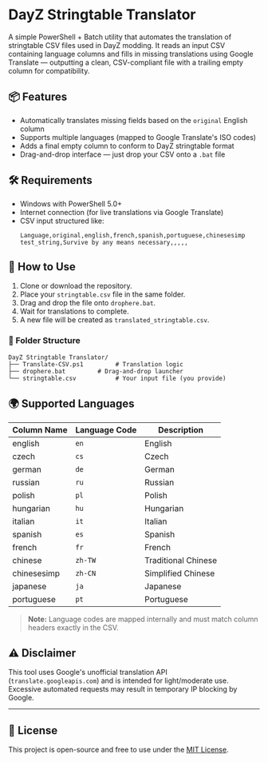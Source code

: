 # DayZ Stringtable Translator

A simple PowerShell + Batch utility that automates the translation of stringtable CSV files used in DayZ modding. It reads an input CSV containing language columns and fills in missing translations using Google Translate — outputting a clean, CSV-compliant file with a trailing empty column for compatibility.

## 📦 Features

- Automatically translates missing fields based on the `original` English column
- Supports multiple languages (mapped to Google Translate's ISO codes)
- Adds a final empty column to conform to DayZ stringtable format
- Drag-and-drop interface — just drop your CSV onto a `.bat` file

## 🛠 Requirements

- Windows with PowerShell 5.0+
- Internet connection (for live translations via Google Translate)
- CSV input structured like:
  ```
  Language,original,english,french,spanish,portuguese,chinesesimp
  test_string,Survive by any means necessary,,,,,
  ```

## 🚀 How to Use

1. Clone or download the repository.
2. Place your `stringtable.csv` file in the same folder.
3. Drag and drop the file onto `drophere.bat`.
4. Wait for translations to complete.
5. A new file will be created as `translated_stringtable.csv`.

### 📁 Folder Structure

```
DayZ Stringtable Translator/
├── Translate-CSV.ps1         # Translation logic
├── drophere.bat         # Drag-and-drop launcher
└── stringtable.csv           # Your input file (you provide)
```

## 🌍 Supported Languages

| Column Name   | Language Code | Description        |
|---------------|----------------|--------------------|
| english       | `en`           | English            |
| czech         | `cs`           | Czech              |
| german        | `de`           | German             |
| russian       | `ru`           | Russian            |
| polish        | `pl`           | Polish             |
| hungarian     | `hu`           | Hungarian          |
| italian       | `it`           | Italian            |
| spanish       | `es`           | Spanish            |
| french        | `fr`           | French             |
| chinese       | `zh-TW`        | Traditional Chinese|
| chinesesimp   | `zh-CN`        | Simplified Chinese |
| japanese      | `ja`           | Japanese           |
| portuguese    | `pt`           | Portuguese         |

> **Note:** Language codes are mapped internally and must match column headers exactly in the CSV.

## ⚠️ Disclaimer

This tool uses Google's unofficial translation API (`translate.googleapis.com`) and is intended for light/moderate use. Excessive automated requests may result in temporary IP blocking by Google.

---

## 📄 License

This project is open-source and free to use under the [MIT License](LICENSE).
